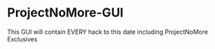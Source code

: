 # ProjectNoMore-GUI
This GUI will contain EVERY hack to this date including ProjectNoMore Exclusives
